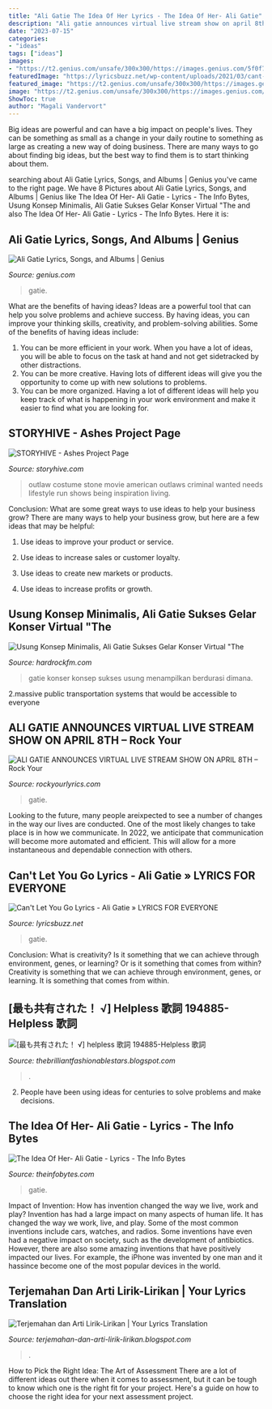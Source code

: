 ```yaml
---
title: "Ali Gatie The Idea Of Her Lyrics - The Idea Of Her- Ali Gatie"
description: "Ali gatie announces virtual live stream show on april 8th – rock your"
date: "2023-07-15"
categories:
- "ideas"
tags: ["ideas"]
images:
- "https://t2.genius.com/unsafe/300x300/https://images.genius.com/5f0f7e07fbb0d2184d46202f40b043ca.300x300x1.png"
featuredImage: "https://lyricsbuzz.net/wp-content/uploads/2021/03/cant-let-you-go-ali-gatie-768x432.jpg"
featured_image: "https://t2.genius.com/unsafe/300x300/https://images.genius.com/5f0f7e07fbb0d2184d46202f40b043ca.300x300x1.png"
image: "https://t2.genius.com/unsafe/300x300/https://images.genius.com/5f0f7e07fbb0d2184d46202f40b043ca.300x300x1.png"
ShowToc: true
author: "Magali Vandervort"
---
```



Big ideas are powerful and can have a big impact on people's lives. They can be something as small as a change in your daily routine to something as large as creating a new way of doing business. There are many ways to go about finding big ideas, but the best way to find them is to start thinking about them.

	

		
searching about Ali Gatie Lyrics, Songs, and Albums | Genius you've came to the right page. We have 8 Pictures about Ali Gatie Lyrics, Songs, and Albums | Genius like The Idea Of Her- Ali Gatie - Lyrics - The Info Bytes, Usung Konsep Minimalis, Ali Gatie Sukses Gelar Konser Virtual &quot;The and also The Idea Of Her- Ali Gatie - Lyrics - The Info Bytes. Here it is:
		
    
## Ali Gatie Lyrics, Songs, And Albums | Genius

<img loading=lazy src="https://t2.genius.com/unsafe/300x300/https://images.genius.com/5f0f7e07fbb0d2184d46202f40b043ca.300x300x1.png" onerror="this.onerror=null;this.src='https://tse3.mm.bing.net/th?id=OIP.Z4E8MEMqHSZ9CSjkPPNGYQAAAA&amp;pid=15.1';" alt="Ali Gatie Lyrics, Songs, and Albums | Genius">

_Source: genius.com_

>gatie. 

	

What are the benefits of having ideas?
Ideas are a powerful tool that can help you solve problems and achieve success. By having ideas, you can improve your thinking skills, creativity, and problem-solving abilities. Some of the benefits of having ideas include: 
1) You can be more efficient in your work. When you have a lot of ideas, you will be able to focus on the task at hand and not get sidetracked by other distractions. 
2) You can be more creative. Having lots of different ideas will give you the opportunity to come up with new solutions to problems. 
3) You can be more organized. Having a lot of different ideas will help you keep track of what is happening in your work environment and make it easier to find what you are looking for.

    
## STORYHIVE - Ashes Project Page

<img loading=lazy src="https://dbl4hsd8tfgwq.cloudfront.net/telusproduction/5535e0c3c305c.jpg" onerror="this.onerror=null;this.src='https://tse4.mm.bing.net/th?id=OIP.i_sdvk5f03TSImbETGQ3NwHaFg&amp;pid=15.1';" alt="STORYHIVE - Ashes Project Page">

_Source: storyhive.com_

>outlaw costume stone movie american outlaws criminal wanted needs lifestyle run shows being inspiration living. 

	

Conclusion: What are some great ways to use ideas to help your business grow?
There are many ways to help your business grow, but here are a few ideas that may be helpful:
1. Use ideas to improve your product or service.

2. Use ideas to increase sales or customer loyalty.

3. Use ideas to create new markets or products.

4. Use ideas to increase profits or growth.

    
## Usung Konsep Minimalis, Ali Gatie Sukses Gelar Konser Virtual &quot;The

<img loading=lazy src="http://hardrockfm.com/wp-content/uploads/2021/04/ali-gatie-1-1024x681.jpg" onerror="this.onerror=null;this.src='https://tse2.mm.bing.net/th?id=OIP.qYtic9nO-OsB5ZXl9r91AgHaE7&amp;pid=15.1';" alt="Usung Konsep Minimalis, Ali Gatie Sukses Gelar Konser Virtual &quot;The">

_Source: hardrockfm.com_

>gatie konser konsep sukses usung menampilkan berdurasi dimana. 

	

2.massive public transportation systems that would be accessible to everyone

    
## ALI GATIE ANNOUNCES VIRTUAL LIVE STREAM SHOW ON APRIL 8TH – Rock Your

<img loading=lazy src="https://rockyourlyrics.com/wp-content/uploads/2021/03/ALI-GATIE.jpg" onerror="this.onerror=null;this.src='https://tse3.mm.bing.net/th?id=OIP.U9EIJbEH-fupSuKgcl4ppwHaHa&amp;pid=15.1';" alt="ALI GATIE ANNOUNCES VIRTUAL LIVE STREAM SHOW ON APRIL 8TH – Rock Your">

_Source: rockyourlyrics.com_

>gatie. 

	

Looking to the future, many people areixpected to see a number of changes in the way our lives are conducted. One of the most likely changes to take place is in how we communicate. In 2022, we anticipate that communication will become more automated and efficient. This will allow for a more instantaneous and dependable connection with others.

    
## Can&#039;t Let You Go Lyrics - Ali Gatie » LYRICS FOR EVERYONE

<img loading=lazy src="https://lyricsbuzz.net/wp-content/uploads/2021/03/cant-let-you-go-ali-gatie-768x432.jpg" onerror="this.onerror=null;this.src='https://tse4.mm.bing.net/th?id=OIP.E8Kt9F9bctpiGh1bC5AI4wHaEK&amp;pid=15.1';" alt="Can&#039;t Let You Go Lyrics - Ali Gatie » LYRICS FOR EVERYONE">

_Source: lyricsbuzz.net_

>gatie. 

	

Conclusion: What is creativity? Is it something that we can achieve through environment, genes, or learning? Or is it something that comes from within?
Creativity is something that we can achieve through environment, genes, or learning. It is something that comes from within.

    
## [最も共有された！ √] Helpless 歌詞 194885-Helpless 歌詞

<img loading=lazy src="https://f4.bcbits.com/img/0025033032_10.jpg" onerror="this.onerror=null;this.src='https://tse3.mm.bing.net/th?id=OIP.FF0qujK5nz9lrRvDFvixOgHaFj&amp;pid=15.1';" alt="[最も共有された！ √] helpless 歌詞 194885-Helpless 歌詞">

_Source: thebrilliantfashionablestars.blogspot.com_

>. 

	

2. People have been using ideas for centuries to solve problems and make decisions.

    
## The Idea Of Her- Ali Gatie - Lyrics - The Info Bytes

<img loading=lazy src="https://i1.wp.com/theinfobytes.com/wp-content/uploads/2021/04/The-Idea-Of-Her.jpg?fit=1024%2C576&amp;ssl=1&amp;is-pending-load=1" onerror="this.onerror=null;this.src='https://tse3.mm.bing.net/th?id=OIP.v3amXX_qLdOIx-FMQKzVNQHaEK&amp;pid=15.1';" alt="The Idea Of Her- Ali Gatie - Lyrics - The Info Bytes">

_Source: theinfobytes.com_

>gatie. 

	

Impact of Invention: How has invention changed the way we live, work and play?
Invention has had a large impact on many aspects of human life. It has changed the way we work, live, and play. Some of the most common inventions include cars, watches, and radios. Some inventions have even had a negative impact on society, such as the development of antibiotics. However, there are also some amazing inventions that have positively impacted our lives. For example, the iPhone was invented by one man and it hassince become one of the most popular devices in the world.

    
## Terjemahan Dan Arti Lirik-Lirikan | Your Lyrics Translation

<img loading=lazy src="https://lh3.googleusercontent.com/proxy/sFWjDsIkwM0SqtLhasp8u0SCPyW6JuAZSxUym0_wCWXz48WubgXe6sGTsYhlqWwP9TJQ7JKrvqIuV6-n0U--zMODNzM=w1200-h630-n-k-no-nu" onerror="this.onerror=null;this.src='https://tse1.mm.bing.net/th?id=OIP.p8rX6-LOpWFJnYYbjXujcwHaFj&amp;pid=15.1';" alt="Terjemahan dan Arti Lirik-Lirikan | Your Lyrics Translation">

_Source: terjemahan-dan-arti-lirik-lirikan.blogspot.com_

>. 

	

How to Pick the Right Idea: The Art of Assessment
There are a lot of different ideas out there when it comes to assessment, but it can be tough to know which one is the right fit for your project. Here's a guide on how to choose the right idea for your next assessment project.

